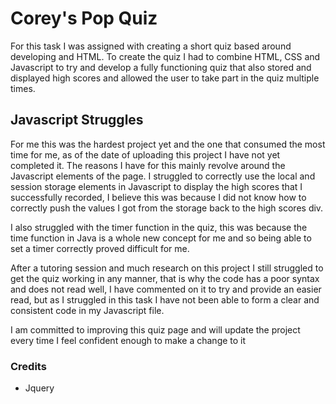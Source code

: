 # Corey's Pop Quiz #
For this task I was assigned with creating a short quiz based around developing and HTML. To create the quiz I had to combine HTML, CSS and Javascript to try and develop a fully functioning quiz that also stored and displayed high scores and allowed the user to take part in the quiz multiple times. 

## Javascript Struggles ## 
For me this was the hardest project yet and the one that consumed the most time for me, as of the date of uploading this project I have not yet completed it. The reasons I have for this mainly revolve around the Javascript elements of the page. I struggled to correctly use the local and session storage elements in Javascript to display the high scores that I successfully recorded, I believe this was because I did not know how to correctly push the values I got from the storage back to the high scores div. 

I also struggled with the timer function in the quiz, this was because the time function in Java is a whole new concept for me and so being able to set a timer correctly proved difficult for me.

After a tutoring session and much research on this project I still struggled to get the quiz working in any manner, that is why the code has a poor syntax and does not read well, I have commented on it to try and provide an easier read, but as I struggled in this task I have not been able to form a clear and consistent code in my Javascript file.

I am committed to improving this quiz page and will update the project every time I feel confident enough to make a change to it

### Credits ###
* Jquery 